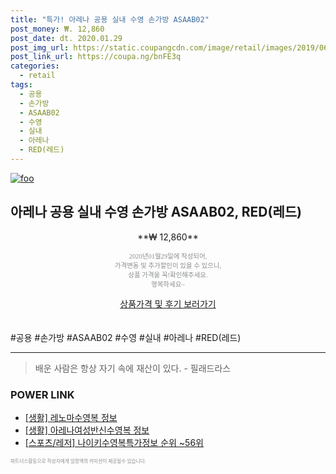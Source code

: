 ```yaml
--- 
title: "특가! 아레나 공용 실내 수영 손가방 ASAAB02" 
post_money: ₩. 12,860 
post_date: dt. 2020.01.29 
post_img_url: https://static.coupangcdn.com/image/retail/images/2019/06/28/17/0/d471f1ef-d62a-4f82-a5a5-869f3a3e197e.jpg 
post_link_url: https://coupa.ng/bnFE3q 
categories: 
  - retail 
tags: 
  - 공용 
  - 손가방 
  - ASAAB02 
  - 수영 
  - 실내 
  - 아레나 
  - RED(레드) 
--- 
```

[![foo](https://static.coupangcdn.com/image/retail/images/2019/06/28/17/0/d471f1ef-d62a-4f82-a5a5-869f3a3e197e.jpg)](https://coupa.ng/bnFE3q) 

## 아레나 공용 실내 수영 손가방 ASAAB02, RED(레드) 
<p style="text-align: center;">**₩ 12,860**</p> 
<p style="text-align: center;"><span style="color: #898c8f; font-family: Georgia,Times,serif; font-size: 0.75em;">2020년01월29일에 작성되어, <br>가격변동 및 추가할인이 있을 수 있으니,<br> 상품 가격을 꼭!확인해주세요.<br>행복하세요~</span> 
</p>	 
<div markdown="0" style="text-align: center;"><a href="https://coupa.ng/bnFE3q" class="btn btn--success">상품가격 및 후기 보러가기</a></div> 
<br><br> 
  #공용 #손가방 #ASAAB02 #수영 #실내 #아레나 #RED(레드) 
<hr> 

> 배운 사람은 항상 자기 속에 재산이 있다. - 필래드라스 


### POWER LINK

* <a href="https://blog.naver.com/santokki14/221769578562" target="_blank"> [생활] 레노마수영복 정보 </a>
* <a href="https://blog.naver.com/sakai111/221762277554" target="_blank"> [생활] 아레나여성반신수영복 정보 </a>
* <a href="https://blog.naver.com/fasyy4321/221771389562" target="_blank"> [스포츠/레저] 나이키수영복특가정보 순위 ~56위</a>

<span style="color: #898c8f; font-family: Georgia,Times,serif; font-size: 0.55em;">파트너스활동으로 작성자에게 일정액의 커미션이 제공될수 있습니다.</span> 
